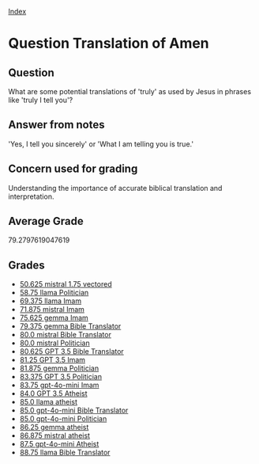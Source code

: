 
[Index](../../index.md)
# Question Translation of Amen
## Question
What are some potential translations of 'truly' as used by Jesus in phrases like 'truly I tell you'?

## Answer from notes
'Yes, I tell you sincerely' or 'What I am telling you is true.'

## Concern used for grading
Understanding the importance of accurate biblical translation and interpretation.

## Average Grade
79.2797619047619

## Grades
 * [50.625 mistral 1.75 vectored](../answers/mistral_1.75_vectored/Translation_of_Amen.md)
 * [58.75 llama Politician](../answers/llama_Politician/Translation_of_Amen.md)
 * [69.375 llama Imam](../answers/llama_Imam/Translation_of_Amen.md)
 * [71.875 mistral Imam](../answers/mistral_Imam/Translation_of_Amen.md)
 * [75.625 gemma Imam](../answers/gemma_Imam/Translation_of_Amen.md)
 * [79.375 gemma Bible Translator](../answers/gemma_Bible_Translator/Translation_of_Amen.md)
 * [80.0 mistral Bible Translator](../answers/mistral_Bible_Translator/Translation_of_Amen.md)
 * [80.0 mistral Politician](../answers/mistral_Politician/Translation_of_Amen.md)
 * [80.625 GPT 3.5 Bible Translator](../answers/GPT_3.5_Bible_Translator/Translation_of_Amen.md)
 * [81.25 GPT 3.5 Imam](../answers/GPT_3.5_Imam/Translation_of_Amen.md)
 * [81.875 gemma Politician](../answers/gemma_Politician/Translation_of_Amen.md)
 * [83.375 GPT 3.5 Politician](../answers/GPT_3.5_Politician/Translation_of_Amen.md)
 * [83.75 gpt-4o-mini Imam](../answers/gpt-4o-mini_Imam/Translation_of_Amen.md)
 * [84.0 GPT 3.5 Atheist](../answers/GPT_3.5_Atheist/Translation_of_Amen.md)
 * [85.0 llama atheist](../answers/llama_atheist/Translation_of_Amen.md)
 * [85.0 gpt-4o-mini Bible Translator](../answers/gpt-4o-mini_Bible_Translator/Translation_of_Amen.md)
 * [85.0 gpt-4o-mini Politician](../answers/gpt-4o-mini_Politician/Translation_of_Amen.md)
 * [86.25 gemma atheist](../answers/gemma_atheist/Translation_of_Amen.md)
 * [86.875 mistral atheist](../answers/mistral_atheist/Translation_of_Amen.md)
 * [87.5 gpt-4o-mini Atheist](../answers/gpt-4o-mini_Atheist/Translation_of_Amen.md)
 * [88.75 llama Bible Translator](../answers/llama_Bible_Translator/Translation_of_Amen.md)

